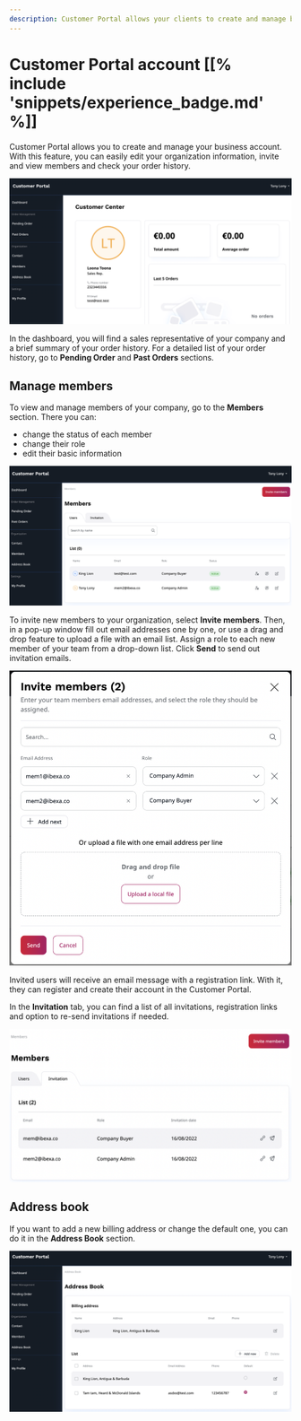 ```yaml
---
description: Customer Portal allows your clients to create and manage business account for their company.
---
```


# Customer Portal account [[% include 'snippets/experience_badge.md' %]]

Customer Portal allows you to create and manage your business account.
With this feature, you can easily edit your organization information,
invite and view members and check your order history.

![Customer Portal Dashboard](img/cp_dashboard_customer_portal.png)

In the dashboard, you will find a sales representative of your company and a brief summary of your order history.
For a detailed list of your order history, go to **Pending Order** and **Past Orders** sections.

## Manage members

To view and manage members of your company, go to the **Members** section.
There you can:

- change the status of each member
- change their role
- edit their basic information

![List of members](img/cp_members_portal.png)

To invite new members to your organization, select **Invite members**.
Then, in a pop-up window fill out email addresses one by one,
or use a drag and drop feature to upload a file with an email list.
Assign a role to each new member of your team from a drop-down list.
Click **Send** to send out invitation emails.

![Invite members](img/cp_invite_members_portal.png)

Invited users will receive an email message with a registration link.
With it, they can register and create their account in the Customer Portal.

In the **Invitation** tab, you can find a list of all invitations,
registration links and option to re-send invitations if needed.

![List of invitations](img/cp_invitations_list_portal.png)

## Address book

If you want to add a new billing address or change the default one, you can do it in the **Address Book** section.

![Address book](img/cp_address_book_portal.png)